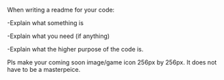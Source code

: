 When writing a readme for your code:

-Explain what something is

-Explain what you need (if anything)

-Explain what the higher purpose of the code is.

Pls make your coming soon image/game icon 256px by 256px. It does not have to be a masterpeice.
